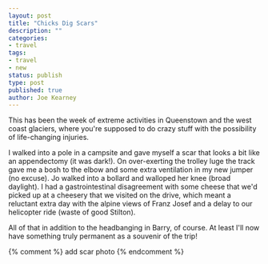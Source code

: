 ```yaml
---
layout: post
title: "Chicks Dig Scars"
description: ""
categories:
- travel
tags:
- travel
- new
status: publish
type: post
published: true
author: Joe Kearney
---
```


This has been the week of extreme activities in Queenstown and the west coast glaciers, where you're supposed to do crazy stuff with the possibility of life-changing injuries.

I walked into a pole in a campsite and gave myself a scar that looks a bit like an appendectomy (it was dark!). On over-exerting the trolley luge the track gave me a bosh to the elbow and some extra ventilation in my new jumper (no excuse). Jo walked into a bollard and walloped her knee (broad daylight). I had a gastrointestinal disagreement with some cheese that we'd picked up at a cheesery that we visited on the drive, which meant a reluctant extra day with the alpine views of Franz Josef and a delay to our helicopter ride (waste of good Stilton).

All of that in addition to the headbanging in Barry, of course. At least I'll now have something truly permanent as a souvenir of the trip!

{% comment %} add scar photo {% endcomment %}